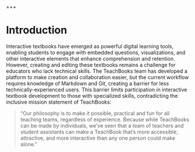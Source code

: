 +++
# Introduction

Interactive textbooks have emerged as powerful digital learning tools, enabling students to engage with embedded questions, visualizations, and other interactive elements that enhance comprehension and retention. However, creating and editing these textbooks remains a challenge for educators who lack technical skills. The TeachBooks team has developed a platform to make creation and collaboration easier, but the current workflow requires knowledge of Markdown and Git, creating a barrier for less technically-experienced users. This barrier limits participation in interactive textbook development to those with specialized skills, contradicting the inclusive mission statement of TeachBooks:

> “Our philosophy is to make it possible, practical and fun for all teaching teams, regardless of experience. Because while TeachBooks can be made by individuals, we’ve seen that a team of teachers and student assistants can make a TeachBook that’s more accessible, attractive, and more interactive than any one person could make alone.”
